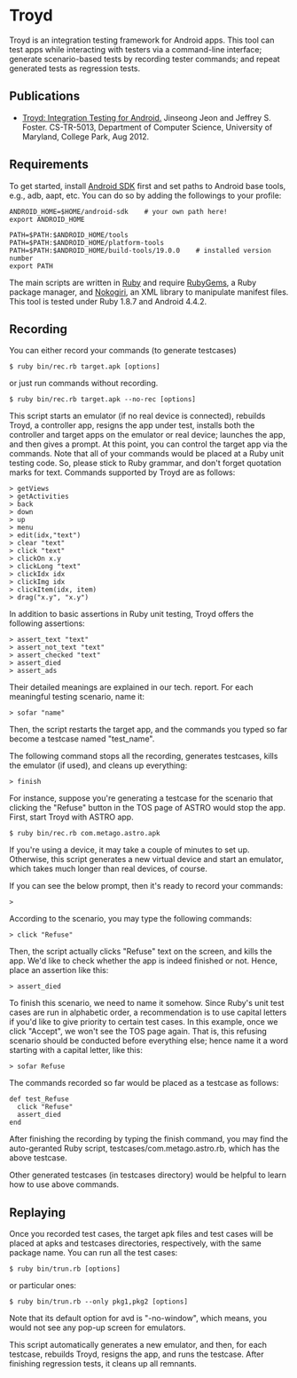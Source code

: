 Troyd
=====

Troyd is an integration testing framework for Android apps.  This tool
can test apps while interacting with testers via a command-line interface;
generate scenario-based tests by recording tester commands; and repeat
generated tests as regression tests.

Publications
------------

* [Troyd: Integration Testing for Android.][tr]
  Jinseong Jeon and Jeffrey S. Foster.
  CS-TR-5013, Department of Computer Science, University of Maryland, College Park, Aug 2012.

[tr]: http://dx.doi.org/1903/12880

Requirements
------------

To get started, install [Android SDK][sdk] first and set paths to Android
base tools, e.g., adb, aapt, etc.  You can do so by adding the followings
to your profile:

    ANDROID_HOME=$HOME/android-sdk    # your own path here!
    export ANDROID_HOME

    PATH=$PATH:$ANDROID_HOME/tools
    PATH=$PATH:$ANDROID_HOME/platform-tools
    PATH=$PATH:$ANDROID_HOME/build-tools/19.0.0    # installed version number
    export PATH

The main scripts are written in [Ruby][rb] and require [RubyGems][gem], a Ruby
package manager, and [Nokogiri][xml], an XML library to manipulate
manifest files.  This tool is tested under Ruby 1.8.7 and Android 4.4.2.

[rb]: http://www.ruby-lang.org/
[sdk]: http://developer.android.com/sdk/index.html
[gem]: http://rubygems.org/
[xml]: http://nokogiri.org/

Recording
---------

You can either record your commands (to generate testcases)

    $ ruby bin/rec.rb target.apk [options]

or just run commands without recording.

    $ ruby bin/rec.rb target.apk --no-rec [options]

This script starts an emulator (if no real device is connected), rebuilds
Troyd, a controller app, resigns the app under test, installs both the
controller and target apps on the emulator or real device; launches the app,
and then gives a prompt.  At this point, you can control the target app via 
the commands.  Note that all of your commands would be placed at a Ruby unit
testing code.  So, please stick to Ruby grammar, and don't forget quotation
marks for text.  Commands supported by Troyd are as follows:

    > getViews
    > getActivities
    > back
    > down
    > up
    > menu
    > edit(idx,"text")
    > clear "text"
    > click "text"
    > clickOn x.y
    > clickLong "text"
    > clickIdx idx
    > clickImg idx
    > clickItem(idx, item)
    > drag("x.y", "x.y")

In addition to basic assertions in Ruby unit testing, Troyd offers
the following assertions:

    > assert_text "text"
    > assert_not_text "text"
    > assert_checked "text"
    > assert_died
    > assert_ads

Their detailed meanings are explained in our tech. report.
For each meaningful testing scenario, name it:

    > sofar "name"

Then, the script restarts the target app, and the commands you typed
so far become a testcase named "test_name".

The following command stops all the recording, generates testcases,
kills the emulator (if used), and cleans up everything:

    > finish

For instance, suppose you're generating a testcase for the scenario that
clicking the "Refuse" button in the TOS page of ASTRO would stop the app.
First, start Troyd with ASTRO app.

    $ ruby bin/rec.rb com.metago.astro.apk

If you're using a device, it may take a couple of minutes to set up.
Otherwise, this script generates a new virtual device and start an emulator,
which takes much longer than real devices, of course.

If you can see the below prompt, then it's ready to record your commands:

    > 

According to the scenario, you may type the following commands:

    > click "Refuse"

Then, the script actually clicks "Refuse" text on the screen, and kills
the app.  We'd like to check whether the app is indeed finished or not.
Hence, place an assertion like this:

    > assert_died

To finish this scenario, we need to name it somehow.  Since Ruby's unit
test cases are run in alphabetic order, a recommendation is to use capital
letters if you'd like to give priority to certain test cases.  In this
example, once we click "Accept", we won't see the TOS page again.
That is, this refusing scenario should be conducted before everything else;
hence name it a word starting with a capital letter, like this:

    > sofar Refuse

The commands recorded so far would be placed as a testcase as follows:

    def test_Refuse
      click "Refuse"
      assert_died
    end

After finishing the recording by typing the finish command, you may find
the auto-geranted Ruby script, testcases/com.metago.astro.rb, which has
the above testcase.

Other generated testcases (in testcases directory) would be helpful
to learn how to use above commands.

Replaying
---------

Once you recorded test cases, the target apk files and test cases will be
placed at apks and testcases directories, respectively, with the same package
name.  You can run all the test cases:

    $ ruby bin/trun.rb [options]

or particular ones:

    $ ruby bin/trun.rb --only pkg1,pkg2 [options]

Note that its default option for avd is "-no-window", which means,
you would not see any pop-up screen for emulators.

This script automatically generates a new emulator, and then, for each
testcase, rebuilds Troyd, resigns the app, and runs the testcase.
After finishing regression tests, it cleans up all remnants.

